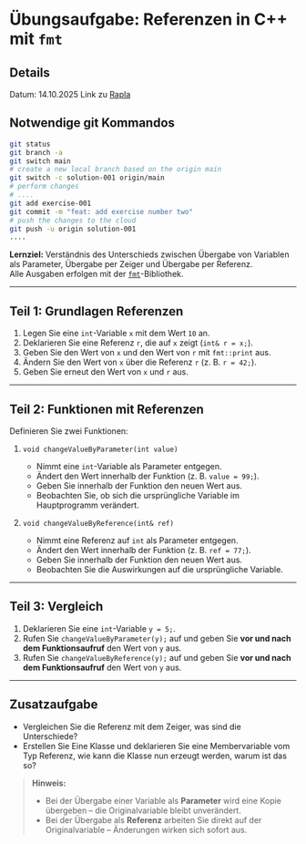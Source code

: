 # Übungsaufgabe: Referenzen in C++ mit `fmt`

## Details

Datum: 14.10.2025
Link zu [Rapla](https://rapla-ravensburg.dhbw.de/rapla?page=calendar&user=Regulski&file=TFE24-2&day=7&month=10&year=2025&next=%3E%3E)

## Notwendige git Kommandos

```sh
git status
git branch -a
git switch main
# create a new local branch based on the origin main
git switch -c solution-001 origin/main
# perform changes
# ....
git add exercise-001
git commit -m "feat: add exercise number two"
# push the changes to the cloud
git push -u origin solution-001
....
```

**Lernziel:** Verständnis des Unterschieds zwischen Übergabe von Variablen als Parameter, Übergabe per Zeiger und Übergabe per Referenz.  
Alle Ausgaben erfolgen mit der [`fmt`](https://fmt.dev/)-Bibliothek.

---

## Teil 1: Grundlagen Referenzen

1. Legen Sie eine `int`-Variable `x` mit dem Wert `10` an.
2. Deklarieren Sie eine Referenz `r`, die auf `x` zeigt (`int& r = x;`).
3. Geben Sie den Wert von `x` und den Wert von `r` mit `fmt::print` aus.
4. Ändern Sie den Wert von `x` über die Referenz `r` (z. B. `r = 42;`).
5. Geben Sie erneut den Wert von `x` und `r` aus.

---

## Teil 2: Funktionen mit Referenzen

Definieren Sie zwei Funktionen:

1. `void changeValueByParameter(int value)`  
   - Nimmt eine `int`-Variable als Parameter entgegen.  
   - Ändert den Wert innerhalb der Funktion (z. B. `value = 99;`).  
   - Geben Sie innerhalb der Funktion den neuen Wert aus.  
   - Beobachten Sie, ob sich die ursprüngliche Variable im Hauptprogramm verändert.

2. `void changeValueByReference(int& ref)`  
   - Nimmt eine Referenz auf `int` als Parameter entgegen.  
   - Ändert den Wert innerhalb der Funktion (z. B. `ref = 77;`).  
   - Geben Sie innerhalb der Funktion den neuen Wert aus.  
   - Beobachten Sie die Auswirkungen auf die ursprüngliche Variable.

---

## Teil 3: Vergleich

1. Deklarieren Sie eine `int`-Variable `y = 5;`.
2. Rufen Sie `changeValueByParameter(y);` auf und geben Sie **vor und nach dem Funktionsaufruf** den Wert von `y` aus.
3. Rufen Sie `changeValueByReference(y);` auf und geben Sie **vor und nach dem Funktionsaufruf** den Wert von `y` aus.

---

## Zusatzaufgabe

- Vergleichen Sie die Referenz mit dem Zeiger, was sind die Unterschiede?
- Erstellen Sie Eine Klasse und deklarieren Sie eine Membervariable vom Typ Referenz, wie kann die Klasse nun erzeugt werden, warum ist das so?


> **Hinweis:**  
> - Bei der Übergabe einer Variable als **Parameter** wird eine Kopie übergeben – die Originalvariable bleibt unverändert.  
> - Bei der Übergabe als **Referenz** arbeiten Sie direkt auf der Originalvariable – Änderungen wirken sich sofort aus.  
